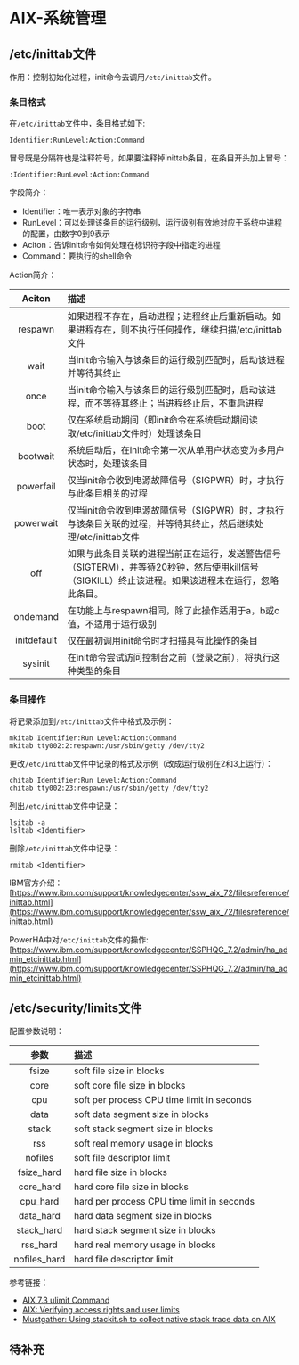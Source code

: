 # AIX-系统管理
## /etc/inittab文件
作用：控制初始化过程，init命令去调用`/etc/inittab`文件。
### 条目格式
在`/etc/inittab`文件中，条目格式如下:
```
Identifier:RunLevel:Action:Command
```
冒号既是分隔符也是注释符号，如果要注释掉inittab条目，在条目开头加上冒号：
```
:Identifier:RunLevel:Action:Command
```
字段简介：
- Identifier：唯一表示对象的字符串
- RunLevel：可以处理该条目的运行级别，运行级别有效地对应于系统中进程的配置，由数字0到9表示
- Aciton：告诉init命令如何处理在标识符字段中指定的进程
- Command：要执行的shell命令

Action简介：

Aciton|描述
:---:|:---
respawn|如果进程不存在，启动进程；进程终止后重新启动。如果进程存在，则不执行任何操作，继续扫描/etc/inittab文件
wait|当init命令输入与该条目的运行级别匹配时，启动该进程并等待其终止
once|当init命令输入与该条目的运行级别匹配时，启动该进程，而不等待其终止；当进程终止后，不重启进程
boot|仅在系统启动期间（即init命令在系统启动期间读取/etc/inittab文件时）处理该条目
bootwait|系统启动后，在init命令第一次从单用户状态变为多用户状态时，处理该条目
powerfail|仅当init命令收到电源故障信号（SIGPWR）时，才执行与此条目相关的过程
powerwait|仅当init命令收到电源故障信号（SIGPWR）时，才执行与该条目关联的过程，并等待其终止，然后继续处理/etc/inittab文件
off|如果与此条目关联的进程当前正在运行，发送警告信号（SIGTERM），并等待20秒钟，然后使用kill信号（SIGKILL）终止该进程。如果该进程未在运行，忽略此条目。
ondemand|在功能上与respawn相同，除了此操作适用于a，b或c值，不适用于运行级别
initdefault|仅在最初调用init命令时才扫描具有此操作的条目
sysinit|在init命令尝试访问控制台之前（登录之前），将执行这种类型的条目

### 条目操作
将记录添加到`/etc/inittab`文件中格式及示例：
```
mkitab Identifier:Run Level:Action:Command
mkitab tty002:2:respawn:/usr/sbin/getty /dev/tty2
```
更改`/etc/inittab`文件中记录的格式及示例（改成运行级别在2和3上运行）：
```
chitab Identifier:Run Level:Action:Command
chitab tty002:23:respawn:/usr/sbin/getty /dev/tty2
```
列出`/etc/inittab`文件中记录：
```
lsitab -a
lsltab <Identifier>
```
删除`/etc/inittab`文件中记录：
```
rmitab <Identifier>
```

IBM官方介绍：[https://www.ibm.com/support/knowledgecenter/ssw_aix_72/filesreference/inittab.html](https://www.ibm.com/support/knowledgecenter/ssw_aix_72/filesreference/inittab.html)

PowerHA中对`/etc/inittab`文件的操作: [https://www.ibm.com/support/knowledgecenter/SSPHQG_7.2/admin/ha_admin_etcinittab.html](https://www.ibm.com/support/knowledgecenter/SSPHQG_7.2/admin/ha_admin_etcinittab.html)

## /etc/security/limits文件
配置参数说明：

参数|描述
:---:|:---
fsize|soft file size in blocks
core|soft core file size in blocks
cpu|soft per process CPU time limit in seconds
data|soft data segment size in blocks
stack|soft stack segment size in blocks
rss|soft real memory usage in blocks
nofiles|soft file descriptor limit
fsize_hard|hard file size in blocks
core_hard|hard core file size in blocks
cpu_hard|hard per process CPU time limit in seconds
data_hard|hard data segment size in blocks
stack_hard|hard stack segment size in blocks
rss_hard|hard real memory usage in blocks
nofiles_hard|hard file descriptor limit

参考链接：
- [AIX 7.3 ulimit Command](https://www.ibm.com/docs/en/aix/7.3?topic=u-ulimit-command)
- [AIX: Verifying access rights and user limits](https://www.ibm.com/docs/en/spectrum-protect/8.1.9?topic=instance-aix-verifying-access-rights-user-limits)
- [Mustgather: Using stackit.sh to collect native stack trace data on AIX](https://www.ibm.com/support/pages/node/344409?mhsrc=ibmsearch_a&mhq=aix%20stack)

## 待补充

